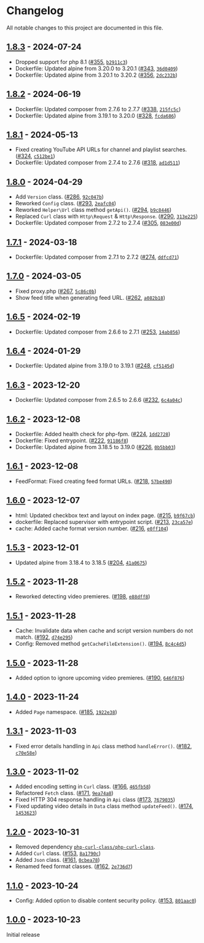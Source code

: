 # Changelog

All notable changes to this project are documented in this file.

## [1.8.3](https://github.com/VerifiedJoseph/better-video-rss/releases/tag/v1.8.3) - 2024-07-24

- Dropped support for php 8.1 ([#355](https://github.com/VerifiedJoseph/better-video-rss/pull/355), [`b2911c3`](https://github.com/VerifiedJoseph/better-video-rss/commit/b2911c34d1a0964a985f4ad9b9e794a9c2aecdd3))
- Dockerfile: Updated alpine from 3.20.0 to 3.20.1 ([#343](https://github.com/VerifiedJoseph/better-video-rss/pull/343), [`36d0409`](https://github.com/VerifiedJoseph/better-video-rss/commit/36d0409e1fecd6d4bee2fd95f3a5749f8c75cb32))
- Dockerfile: Updated alpine from 3.20.1 to 3.20.2 ([#356](https://github.com/VerifiedJoseph/better-video-rss/pull/356), [`2dc232b`](https://github.com/VerifiedJoseph/better-video-rss/commit/2dc232b18d345394f4ab961e88125d6b732d2248))

## [1.8.2](https://github.com/VerifiedJoseph/better-video-rss/releases/tag/v1.8.2) - 2024-06-19

- Dockerfile: Updated composer from 2.7.6 to 2.7.7 ([#338](https://github.com/VerifiedJoseph/better-video-rss/pull/338), [`215fc5c`](https://github.com/VerifiedJoseph/better-video-rss/commit/215fc5c9069cbc448d2307c699a0d662bf0fa7d3))
- Dockerfile: Updated alpine from 3.19.1 to 3.20.0 ([#328](https://github.com/VerifiedJoseph/better-video-rss/pull/328), [`fcda686`](https://github.com/VerifiedJoseph/better-video-rss/commit/fcda686f4b1071f2e3479685828e10b62e7bf590))

## [1.8.1](https://github.com/VerifiedJoseph/better-video-rss/releases/tag/v1.8.1) - 2024-05-13

- Fixed creating YouTube API URLs for channel and playlist searches. ([#324](https://github.com/VerifiedJoseph/better-video-rss/pull/324), [`c512be1`](https://github.com/VerifiedJoseph/better-video-rss/commit/c512be16d9502cd7ebfbfb33f2551e2ef6172620))
- Dockerfile: Updated composer from 2.7.4 to 2.7.6 ([#318](https://github.com/VerifiedJoseph/better-video-rss/pull/318), [`ad1d511`](https://github.com/VerifiedJoseph/better-video-rss/commit/ad1d511d7fd223d457e2f57c8dd8e43b6356e399))

## [1.8.0](https://github.com/VerifiedJoseph/better-video-rss/releases/tag/v1.8.0) - 2024-04-29

- Add `Version` class. ([#286](https://github.com/VerifiedJoseph/better-video-rss/pull/286), [`92c047b`](https://github.com/VerifiedJoseph/better-video-rss/commit/92c047b99d9071ee5e15a64a65bb6f0d812cedfc))
- Reworked `Config` class. ([#293](https://github.com/VerifiedJoseph/better-video-rss/pull/293), [`2eafc04`](https://github.com/VerifiedJoseph/better-video-rss/commit/2eafc04a689c59732fe92dffab2b4f21608a3d51))
- Reworked `Helper\Url` class method `getApi()`. ([#294](https://github.com/VerifiedJoseph/better-video-rss/pull/294), [`b9c8446`](https://github.com/VerifiedJoseph/better-video-rss/commit/b9c8446cad952ff2a548307873e8ce2c87b54dcc))
- Replaced `Curl` class with `Http\Request` & `Http\Response`. ([#290](https://github.com/VerifiedJoseph/better-video-rss/pull/290), [`313e225`](https://github.com/VerifiedJoseph/better-video-rss/commit/313e2251a8b7cd22f352e4dd401357e1e19d3cad))
- Dockerfile: Updated composer from 2.7.2 to 2.7.4 ([#305](https://github.com/VerifiedJoseph/better-video-rss/pull/305), [`083e00d`](https://github.com/VerifiedJoseph/better-video-rss/commit/083e00de689194387bfece6e82891daaa5b2f220))

## [1.7.1](https://github.com/VerifiedJoseph/better-video-rss/releases/tag/v1.7.1) - 2024-03-18

- Dockerfile: Updated composer from 2.7.1 to 2.7.2 ([#274](https://github.com/VerifiedJoseph/better-video-rss/pull/274), [`ddfcd71`](https://github.com/VerifiedJoseph/better-video-rss/commit/ddfcd71d07da998a730e471fd5407f12c2649cba))

## [1.7.0](https://github.com/VerifiedJoseph/better-video-rss/releases/tag/v1.7.0) - 2024-03-05

- Fixed proxy.php ([#267](https://github.com/VerifiedJoseph/better-video-rss/pull/267), [`5c86c0b`](https://github.com/VerifiedJoseph/better-video-rss/commit/5c86c0b2f172acdb68e22ad6e5b3c35695f3b7da))
- Show feed title when generating feed URL. ([#262](https://github.com/VerifiedJoseph/better-video-rss/pull/262), [`a082b18`](https://github.com/VerifiedJoseph/better-video-rss/commit/a082b18f3b4aa82cb9b699f3e32e91290147c8b8))

## [1.6.5](https://github.com/VerifiedJoseph/better-video-rss/releases/tag/v1.6.5) - 2024-02-19

- Dockerfile: Updated composer from 2.6.6 to 2.7.1 ([#253](https://github.com/VerifiedJoseph/better-video-rss/pull/253), [`14ab856`](https://github.com/VerifiedJoseph/better-video-rss/commit/14ab856a367bb770cdf10874cc0ddf7351dd57d0))

## [1.6.4](https://github.com/VerifiedJoseph/better-video-rss/releases/tag/v1.6.4) - 2024-01-29

- Dockerfile: Updated alpine from 3.19.0 to 3.19.1 ([#248](https://github.com/VerifiedJoseph/better-video-rss/pull/248), [`cf5145d`](https://github.com/VerifiedJoseph/better-video-rss/commit/cf5145d719bb864dcb33dbafe139f895fb7e8273))

## [1.6.3](https://github.com/VerifiedJoseph/better-video-rss/releases/tag/v1.6.3) - 2023-12-20

- Dockerfile: Updated composer from 2.6.5 to 2.6.6 ([#232](https://github.com/VerifiedJoseph/better-video-rss/pull/232), [`6c4a04c`](https://github.com/VerifiedJoseph/better-video-rss/commit/6c4a04c9b6ef9f5371cbe268ef6926c867a093eb))

## [1.6.2](https://github.com/VerifiedJoseph/better-video-rss/releases/tag/v1.6.2) - 2023-12-08

- Dockerfile: Added health check for php-fpm. ([#224](https://github.com/VerifiedJoseph/better-video-rss/pull/224), [`1dd2728`](https://github.com/VerifiedJoseph/better-video-rss/commit/1dd2728146d97ff986047b2f4fd39fa9c1f4bad7))
- Dockerfile: Fixed entrypoint. ([#222](https://github.com/VerifiedJoseph/better-video-rss/pull/222), [`91186f8`](https://github.com/VerifiedJoseph/better-video-rss/commit/91186f8653139593e04ae5edceedc39c27cfe0dc))
- Dockerfile: Updated alpine from 3.18.5 to 3.19.0 ([#226](https://github.com/VerifiedJoseph/better-video-rss/pull/226), [`0b5bb03`](https://github.com/VerifiedJoseph/better-video-rss/commit/0b5bb03580582ef6061a5335aab65f9005b4b970))

## [1.6.1](https://github.com/VerifiedJoseph/better-video-rss/releases/tag/v1.6.1) - 2023-12-08

- FeedFormat: Fixed creating feed format URLs. ([#218](https://github.com/VerifiedJoseph/better-video-rss/pull/218), [`57be490`](https://github.com/VerifiedJoseph/better-video-rss/commit/57be4901c669b1fce53f5aa7d03d09212abd913d))

## [1.6.0](https://github.com/VerifiedJoseph/better-video-rss/releases/tag/v1.6.0) - 2023-12-07

- html: Updated checkbox text and layout on index page. ([#215](https://github.com/VerifiedJoseph/better-video-rss/pull/215), [`b9f67cb`](https://github.com/VerifiedJoseph/better-video-rss/commit/b9f67cb40a65c6357920177e0719029986e3fe4d))
- dockerfile: Replaced supervisor with entrypoint script. ([#213](https://github.com/VerifiedJoseph/better-video-rss/pull/213), [`23ca57e`](https://github.com/VerifiedJoseph/better-video-rss/commit/23ca57e1608773225abef24328617418d4fc5049))
- cache: Added cache format version number. ([#216](https://github.com/VerifiedJoseph/better-video-rss/pull/216), [`e0ff104`](https://github.com/VerifiedJoseph/better-video-rss/commit/e0ff104042467e948ad56e6af52f7ee5274f6bd2))

## [1.5.3](https://github.com/VerifiedJoseph/better-video-rss/releases/tag/v1.5.3) - 2023-12-01

- Updated alpine from 3.18.4 to 3.18.5 ([#204](https://github.com/VerifiedJoseph/better-video-rss/pull/204), [`41a0675`](https://github.com/VerifiedJoseph/better-video-rss/commit/41a067550cb8586b8baca9c7f566fa1a0840f192))

## [1.5.2](https://github.com/VerifiedJoseph/better-video-rss/releases/tag/v1.5.2) - 2023-11-28

- Reworked detecting video premieres. ([#198](https://github.com/VerifiedJoseph/better-video-rss/pull/198), [`e88dff8`](https://github.com/VerifiedJoseph/better-video-rss/commit/e88dff88aafd14004e2e718d5820bfa1652eb2fd))

## [1.5.1](https://github.com/VerifiedJoseph/better-video-rss/releases/tag/v1.5.1) - 2023-11-28

- Cache: Invalidate data when cache and script version numbers do not match. ([#192](https://github.com/VerifiedJoseph/better-video-rss/pull/192), [`d74e295`](https://github.com/VerifiedJoseph/better-video-rss/commit/d74e29580c61fbd78ac6bb2c571c3e442c3b75f0))
- Config: Removed method `getCacheFileExtension()`. ([#194](https://github.com/VerifiedJoseph/better-video-rss/pull/194), [`8c4c4d5`](https://github.com/VerifiedJoseph/better-video-rss/commit/8c4c4d5bb36c36abd9deb14d9c7aab694f8e7e41))

## [1.5.0](https://github.com/VerifiedJoseph/better-video-rss/releases/tag/v1.5.0) - 2023-11-28

- Added option to ignore upcoming video premieres. ([#190](https://github.com/VerifiedJoseph/better-video-rss/pull/190), [`646f876`](https://github.com/VerifiedJoseph/better-video-rss/commit/646f8764782b68f324116279f66f9eb126fcc44d))

## [1.4.0](https://github.com/VerifiedJoseph/better-video-rss/releases/tag/v1.4.0) - 2023-11-24

- Added `Page` namespace. ([#185](https://github.com/VerifiedJoseph/better-video-rss/pull/185), [`1922e38`](https://github.com/VerifiedJoseph/better-video-rss/commit/1922e38bccceea5494dcdd2b911b2246cf78d26d))

## [1.3.1](https://github.com/VerifiedJoseph/better-video-rss/releases/tag/v1.3.1) - 2023-11-03

- Fixed error details handling in `Api` class method `handleError()`. ([#182](https://github.com/VerifiedJoseph/better-video-rss/pull/182), [`c70e58e`](https://github.com/VerifiedJoseph/better-video-rss/commit/c70e58e95d4e5df81637728484cb7b4c195bbac4))

## [1.3.0](https://github.com/VerifiedJoseph/better-video-rss/releases/tag/v1.3.0) - 2023-11-02

- Added encoding setting in `Curl` class. ([#166](https://github.com/VerifiedJoseph/better-video-rss/pull/166), [`465fb58`](https://github.com/VerifiedJoseph/better-video-rss/commit/465fb584c681b7ad7a22ed171304284ec61ec495))
- Refactored `Fetch` class. ([#171](https://github.com/VerifiedJoseph/better-video-rss/pull/171), [`9ea74a8`](https://github.com/VerifiedJoseph/better-video-rss/commit/9ea74a854a661468edaa52b44c32334472cf26f5))
- Fixed HTTP 304 response handling in `Api` class ([#173](https://github.com/VerifiedJoseph/better-video-rss/pull/173), [`7679035`](https://github.com/VerifiedJoseph/better-video-rss/commit/76790359667ff3bec8af2b5025b72f8b83711dce))
- Fixed updating video details in `Data` class method `updateFeed()`. ([#174](https://github.com/VerifiedJoseph/better-video-rss/pull/174), [`1453623`](https://github.com/VerifiedJoseph/better-video-rss/commit/14536231c149e9c0d29ce99663e71e762d4588b4))

## [1.2.0](https://github.com/VerifiedJoseph/better-video-rss/releases/tag/v1.2.0) - 2023-10-31

- Removed dependency [`php-curl-class/php-curl-class`](https://github.com/php-curl-class/php-curl-class).
- Added `Curl` class. ([#153](https://github.com/VerifiedJoseph/better-video-rss/pull/155), [`8a1790c`](https://github.com/VerifiedJoseph/better-video-rss/commit/8a1790cbc50b9b58277fbce6d3c7614106bf5772))
- Added `Json` class. ([#161](https://github.com/VerifiedJoseph/better-video-rss/pull/161), [`0cbea78`](https://github.com/VerifiedJoseph/better-video-rss/commit/0cbea78279f186f830b1d8a76c825ce171f84e3f))
- Renamed feed format classes. ([#162](https://github.com/VerifiedJoseph/better-video-rss/pull/162), [`2e736d7`](https://github.com/VerifiedJoseph/better-video-rss/commit/2e736d71a2d1a55872fe731e57f90e9cb2026886))

## [1.1.0](https://github.com/VerifiedJoseph/better-video-rss/releases/tag/v1.1.0) - 2023-10-24

- Config: Added option to disable content security policy. ([#153](https://github.com/VerifiedJoseph/better-video-rss/pull/153), [`801aac0`](https://github.com/VerifiedJoseph/better-video-rss/commit/801aac03d6db0a425719ea49c07c0c30f48b7122))

## [1.0.0](https://github.com/VerifiedJoseph/better-video-rss/releases/tag/v1.0.0) - 2023-10-23
Initial release
